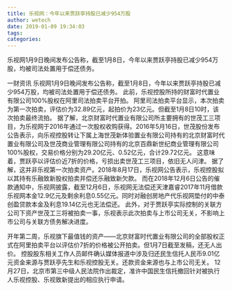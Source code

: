 ```yaml
---
title: 乐视网：今年以来贾跃亭持股已减少954万股
author: wetech
date: 2019-01-09 19:34:03
tags: 
categories: 
---
```

乐视网1月9日晚间发布公告称，截至1月8日，今年以来贾跃亭持股已减少954万股，均被司法处置用于偿还债务。
<!-- more -->
一财资讯
乐视网1月9日晚间发布公告称，截至1月8日，今年以来贾跃亭持股已减少954万股，均被司法处置用于偿还债务。
此前，乐视控股所持的财富时代置业有限公司100%股权在阿里司法拍卖平台开拍。
阿里司法拍卖平台显示，本次拍卖为第一次拍卖，评估价为32.89亿元，起拍价为23亿元。但截至1月8日10时，该次拍卖最终流拍。
据了解，北京财富时代置业有限公司所主要拥有的世茂工三项目，为乐视网于2016年通过一次股权收购获得。2016年5月16日，世茂股份发布公告表示，向乐视控股转让下属上海世茂新体验置业有限公司持有的北京财富时代置业有限公司及世茂商业管理有限公司持有的北京百鼎新世纪商业管理有限公司100%股权，交易价格分别为29.20亿元、0.52亿元，合计29.72亿元。
这意味着，贾跃亭以评估价近7折的价格，亏损出卖世茂工三项目，依旧无人问津。
据了解，这并非乐视第一次拍卖资产。2018年8月17日，乐视网公告表示，乐视控股拟以其持有乐融致新股权拍卖并偿还乐融致新欠款。
而在2018年12月6日公告的催款通知中，乐视网披露，截至12月6日，乐视网无法偿还天津嘉睿2017年11月借款乐视网本金12.9亿元及剩余利息0.55亿元。同时对融创房地产代乐视网垫付的中泰创盈贷款本金及利息19.14亿元也无法偿还。
此外，对于贾跃亭实际控制的关联方公司下资产世茂工三将被拍卖一事，乐视表示此次拍卖与上市公司无关，不影响上市公司与关联方债务解决进度。
 
 
开年第二周，乐视旗下最值钱的资产——北京财富时代置业有限公司的全部股权正式在阿里拍卖平台以评估价7折的价格被公开拍卖。但1月7日截至发稿，还无人出价。
控股股东相关工作人员邮件确认媒体报道中涉及归还民生信托人民币9.01亿元资金来源与贾跃亭先生和乐视控股无关。还款资金来源也与上市公司无关。
12月27日，北京市第三中级人民法院作出裁定，准许中国民生信托撤回针对被执行人乐视控股、乐视致新提出的相应执行申请。
